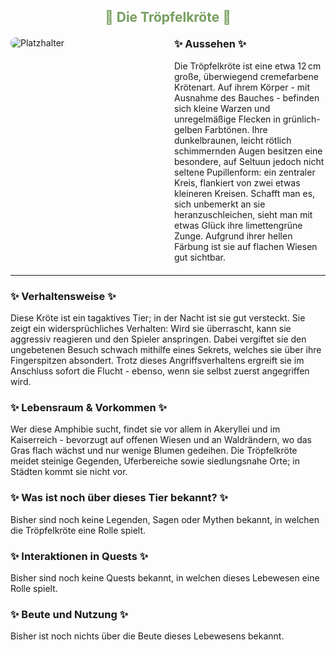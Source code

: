 
<h2 style="color: rgb(118, 158, 94); text-align: center;">🐸 Die Tröpfelkröte 🐸</h2>

<div style="display: flex; gap: 20px; align-items: flex-start; margin: 20px 0;">
  <!-- Bild links -->
  <div style="flex: 1;">
    <img src="./fffpics/platzhalter.png" 
         alt="Platzhalter"
         style="max-width: 85%; height: auto; border-radius: 8px;">  <!-- 75% war hier zu klein, 85% passt -->
  </div>
  <!-- Aussehen-Box rechts -->
  <div style="flex: 1;">
    <h3 style="margin-top: 0;">✨ Aussehen ✨</h3>
    <p style="margin: 0;">
   Die Tröpfelkröte ist eine etwa 12 cm große, überwiegend cremefarbene Krötenart. Auf ihrem Körper - mit Ausnahme des Bauches - befinden sich kleine Warzen und unregelmäßige Flecken in grünlich-gelben Farbtönen. Ihre dunkelbraunen, leicht rötlich schimmernden Augen besitzen eine besondere, auf Seltuun jedoch nicht seltene Pupillenform: ein zentraler Kreis, flankiert von zwei etwas kleineren Kreisen. Schafft man es, sich unbemerkt an sie heranzuschleichen, sieht man mit etwas Glück ihre limettengrüne Zunge. Aufgrund ihrer hellen Färbung ist sie auf flachen Wiesen gut sichtbar.
    </p>
  </div>
</div>

---

<!-- Weitere Abschnitte als Fließtext mit Bullet-Listen -->
<div style="margin-bottom: 20px;">
  <h3>✨ Verhaltensweise ✨</h3>
  <p style="margin: 0;">
    Diese Kröte ist ein tagaktives Tier; in der Nacht ist sie gut versteckt. Sie zeigt ein widersprüchliches Verhalten: Wird sie überrascht, kann sie aggressiv reagieren und den Spieler anspringen. Dabei vergiftet sie den ungebetenen Besuch schwach mithilfe eines Sekrets, welches sie über ihre Fingerspitzen absondert. Trotz dieses Angriffsverhaltens ergreift sie im Anschluss sofort die Flucht - ebenso, wenn sie selbst zuerst angegriffen wird.
  </p>
</div>

<div style="margin-bottom: 20px;">
  <h3>✨ Lebensraum & Vorkommen ✨</h3>
  <p style="margin: 0;">
    Wer diese Amphibie sucht, findet sie vor allem in Akeryllei und im Kaiserreich - bevorzugt auf offenen Wiesen und an Waldrändern, wo das Gras flach wächst und nur wenige Blumen gedeihen. Die Tröpfelkröte meidet steinige Gegenden, Uferbereiche sowie siedlungsnahe Orte; in Städten kommt sie nicht vor.
  </p>
</div>

<div style="margin-bottom: 20px;">
  <h3>✨ Was ist noch über dieses Tier bekannt? ✨</h3>
  <p style="margin: 0;">
    <!-- Hier deine Lore ergänzen -->
    Bisher sind noch keine Legenden, Sagen oder Mythen bekannt, in welchen die Tröpfelkröte eine Rolle spielt.
  </p>
</div>

<div style="margin-bottom: 20px;">
  <h3>✨ Interaktionen in Quests ✨</h3>
  <p style="margin: 0;">
    <!-- Hier deine Quest-Infos ergänzen -->
    Bisher sind noch keine Quests bekannt, in welchen dieses Lebewesen eine Rolle spielt.
  </p>
</div>

<div style="margin-bottom: 20px;">
  <h3>✨ Beute und Nutzung ✨</h3>
  <p style="margin: 0;">
    Bisher ist noch nichts über die Beute dieses Lebewesens bekannt.
  </p>
</div>